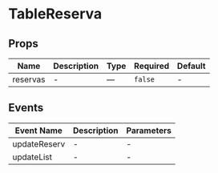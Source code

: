# TableReserva

## Props

<!-- @vuese:TableReserva:props:start -->
|Name|Description|Type|Required|Default|
|---|---|---|---|---|
|reservas|-|—|`false`|-|

<!-- @vuese:TableReserva:props:end -->


## Events

<!-- @vuese:TableReserva:events:start -->
|Event Name|Description|Parameters|
|---|---|---|
|updateReserv|-|-|
|updateList|-|-|

<!-- @vuese:TableReserva:events:end -->


